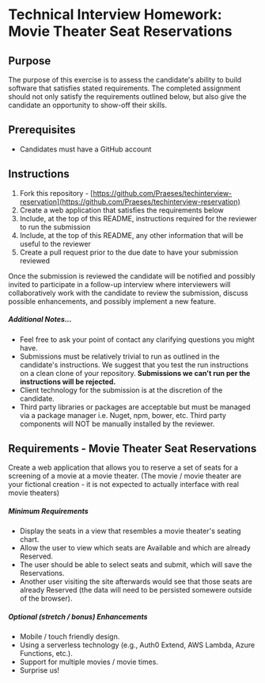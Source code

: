 # Technical Interview Homework: Movie Theater Seat Reservations

## Purpose
The purpose of this exercise is to assess the candidate's ability to build software that satisfies stated requirements. The completed assignment should not only satisfy the requirements outlined below, but also give the candidate an opportunity to show-off their skills.

## Prerequisites
- Candidates must have a GitHub account

## Instructions
1. Fork this repository - [https://github.com/Praeses/techinterview-reservation](https://github.com/Praeses/techinterview-reservation)
2. Create a web application that satisfies the requirements below
3. Include, at the top of this README, instructions required for the reviewer to run the submission
4. Include, at the top of this README, any other information that will be useful to the reviewer
5. Create a pull request prior to the due date to have your submission reviewed

Once the submission is reviewed the candidate will be notified and possibly invited to participate in a follow-up interview where interviewers will collaboratively work with the candidate to review the submission, discuss possible enhancements, and possibly implement a new feature. 

##### Additional Notes...
- Feel free to ask your point of contact any clarifying questions you might have. 
- Submissions must be relatively trivial to run as outlined in the candidate's instructions. We suggest that you test the run instructions on a clean clone of your repository. **Submissions we can't run per the instructions will be rejected.**
- Client technology for the submission is at the discretion of the candidate.
- Third party libraries or packages are acceptable but must be managed via a package manager i.e. Nuget, npm, bower, etc. Third party components will NOT be manually installed by the reviewer.

## Requirements - Movie Theater Seat Reservations
Create a web application that allows you to reserve a set of seats for a screening of a movie at a movie theater. (The movie / movie theater are your fictional creation - it is not expected to actually interface with real movie theaters)

##### Minimum Requirements
- Display the seats in a view that resembles a movie theater's seating chart.
- Allow the user to view which seats are Available and which are already Reserved.
- The user should be able to select seats and submit, which will save the Reservations.
- Another user visiting the site afterwards would see that those seats are already Reserved (the data will need to be persisted somewere outside of the browser).

##### Optional (stretch / bonus) Enhancements
- Mobile / touch friendly design.
- Using a serverless technology (e.g., Auth0 Extend, AWS Lambda, Azure Functions, etc.).
- Support for multiple movies / movie times. 
- Surprise us!
